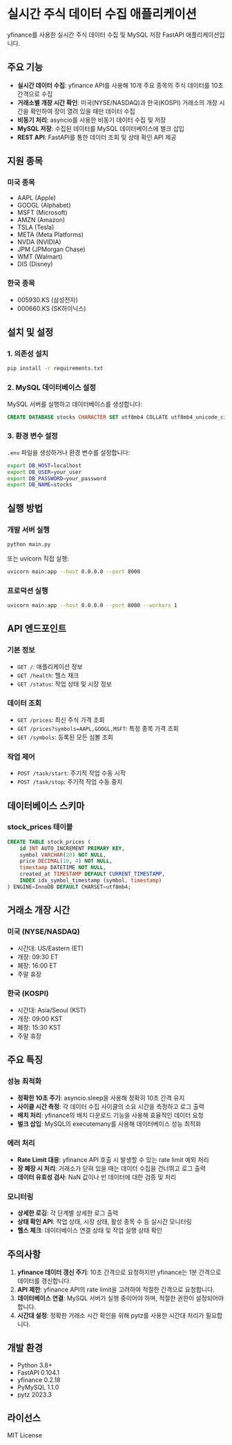 # 실시간 주식 데이터 수집 애플리케이션

yfinance를 사용한 실시간 주식 데이터 수집 및 MySQL 저장 FastAPI 애플리케이션입니다.

## 주요 기능

- **실시간 데이터 수집**: yfinance API를 사용해 10개 주요 종목의 주식 데이터를 10초 간격으로 수집
- **거래소별 개장 시간 확인**: 미국(NYSE/NASDAQ)과 한국(KOSPI) 거래소의 개장 시간을 확인하여 장이 열려 있을 때만 데이터 수집
- **비동기 처리**: asyncio를 사용한 비동기 데이터 수집 및 저장
- **MySQL 저장**: 수집된 데이터를 MySQL 데이터베이스에 벌크 삽입
- **REST API**: FastAPI를 통한 데이터 조회 및 상태 확인 API 제공

## 지원 종목

### 미국 종목
- AAPL (Apple)
- GOOGL (Alphabet)
- MSFT (Microsoft)
- AMZN (Amazon)
- TSLA (Tesla)
- META (Meta Platforms)
- NVDA (NVIDIA)
- JPM (JPMorgan Chase)
- WMT (Walmart)
- DIS (Disney)

### 한국 종목
- 005930.KS (삼성전자)
- 000660.KS (SK하이닉스)

## 설치 및 설정

### 1. 의존성 설치

```bash
pip install -r requirements.txt
```

### 2. MySQL 데이터베이스 설정

MySQL 서버를 실행하고 데이터베이스를 생성합니다:

```sql
CREATE DATABASE stocks CHARACTER SET utf8mb4 COLLATE utf8mb4_unicode_ci;
```

### 3. 환경 변수 설정

`.env` 파일을 생성하거나 환경 변수를 설정합니다:

```bash
export DB_HOST=localhost
export DB_USER=your_user
export DB_PASSWORD=your_password
export DB_NAME=stocks
```

## 실행 방법

### 개발 서버 실행

```bash
python main.py
```

또는 uvicorn 직접 실행:

```bash
uvicorn main:app --host 0.0.0.0 --port 8000
```

### 프로덕션 실행

```bash
uvicorn main:app --host 0.0.0.0 --port 8000 --workers 1
```

## API 엔드포인트

### 기본 정보
- `GET /`: 애플리케이션 정보
- `GET /health`: 헬스 체크
- `GET /status`: 작업 상태 및 시장 정보

### 데이터 조회
- `GET /prices`: 최신 주식 가격 조회
- `GET /prices?symbols=AAPL,GOOGL,MSFT`: 특정 종목 가격 조회
- `GET /symbols`: 등록된 모든 심볼 조회

### 작업 제어
- `POST /task/start`: 주기적 작업 수동 시작
- `POST /task/stop`: 주기적 작업 수동 중지

## 데이터베이스 스키마

### stock_prices 테이블

```sql
CREATE TABLE stock_prices (
    id INT AUTO_INCREMENT PRIMARY KEY,
    symbol VARCHAR(20) NOT NULL,
    price DECIMAL(10, 4) NOT NULL,
    timestamp DATETIME NOT NULL,
    created_at TIMESTAMP DEFAULT CURRENT_TIMESTAMP,
    INDEX idx_symbol_timestamp (symbol, timestamp)
) ENGINE=InnoDB DEFAULT CHARSET=utf8mb4;
```

## 거래소 개장 시간

### 미국 (NYSE/NASDAQ)
- 시간대: US/Eastern (ET)
- 개장: 09:30 ET
- 폐장: 16:00 ET
- 주말 휴장

### 한국 (KOSPI)
- 시간대: Asia/Seoul (KST)
- 개장: 09:00 KST
- 폐장: 15:30 KST
- 주말 휴장

## 주요 특징

### 성능 최적화
- **정확한 10초 주기**: asyncio.sleep을 사용해 정확히 10초 간격 유지
- **사이클 시간 측정**: 각 데이터 수집 사이클의 소요 시간을 측정하고 로그 출력
- **배치 처리**: yfinance의 배치 다운로드 기능을 사용해 효율적인 데이터 요청
- **벌크 삽입**: MySQL의 executemany를 사용해 데이터베이스 성능 최적화

### 에러 처리
- **Rate Limit 대응**: yfinance API 호출 시 발생할 수 있는 rate limit 예외 처리
- **장 폐장 시 처리**: 거래소가 닫혀 있을 때는 데이터 수집을 건너뛰고 로그 출력
- **데이터 유효성 검사**: NaN 값이나 빈 데이터에 대한 검증 및 처리

### 모니터링
- **상세한 로깅**: 각 단계별 상세한 로그 출력
- **상태 확인 API**: 작업 상태, 시장 상태, 활성 종목 수 등 실시간 모니터링
- **헬스 체크**: 데이터베이스 연결 상태 및 작업 실행 상태 확인

## 주의사항

1. **yfinance 데이터 갱신 주기**: 10초 간격으로 요청하지만 yfinance는 1분 간격으로 데이터를 갱신합니다.
2. **API 제한**: yfinance API의 rate limit을 고려하여 적절한 간격으로 요청합니다.
3. **데이터베이스 연결**: MySQL 서버가 실행 중이어야 하며, 적절한 권한이 설정되어야 합니다.
4. **시간대 설정**: 정확한 거래소 시간 확인을 위해 pytz를 사용한 시간대 처리가 필요합니다.

## 개발 환경

- Python 3.8+
- FastAPI 0.104.1
- yfinance 0.2.18
- PyMySQL 1.1.0
- pytz 2023.3

## 라이선스

MIT License 